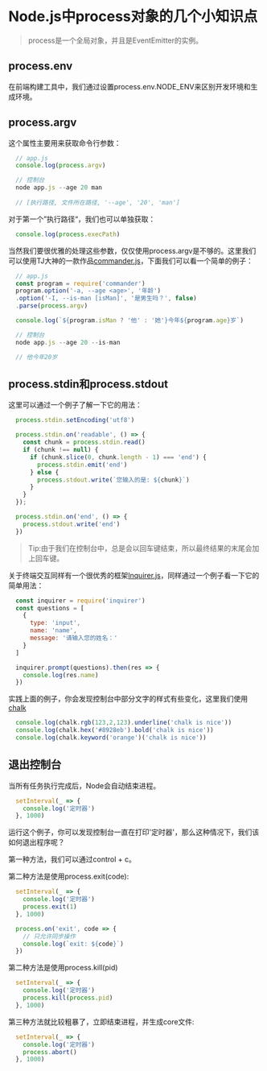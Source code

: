 # Node.js中process对象的几个小知识点

> process是一个全局对象，并且是EventEmitter的实例。

## process.env

  在前端构建工具中，我们通过设置process.env.NODE_ENV来区别开发环境和生成环境。

## process.argv

  这个属性主要用来获取命令行参数：

```JavaScript
  // app.js
  console.log(process.argv)

  // 控制台
  node app.js --age 20 man
  
  // [执行路径, 文件所在路径, '--age', '20', 'man']
```

  对于第一个”执行路径“，我们也可以单独获取：

```JavaScript
  console.log(process.execPath)
```

  当然我们要很优雅的处理这些参数，仅仅使用process.argv是不够的。这里我们可以使用TJ大神的一款作品[commander.js](https://github.com/tj/commander.js/)，下面我们可以看一个简单的例子：

```JavaScript
  // app.js
  const program = require('commander')
  program.option('-a, --age <age>', '年龄')
  .option('-I, --is-man [isMan]', '是男生吗？', false)
  .parse(process.argv)

  console.log(`${program.isMan ? '他' : '她'}今年${program.age}岁`)

  // 控制台
  node app.js --age 20 --is-man

  // 他今年20岁
```

## process.stdin和process.stdout

  这里可以通过一个例子了解一下它的用法：

```JavaScript
  process.stdin.setEncoding('utf8')

  process.stdin.on('readable', () => {
    const chunk = process.stdin.read()
    if (chunk !== null) {
      if (chunk.slice(0, chunk.length - 1) === 'end') {
        process.stdin.emit('end')
      } else {
        process.stdout.write(`您输入的是: ${chunk}`)
      }
    }
  });

  process.stdin.on('end', () => {
    process.stdout.write('end')
  })
```

> Tip:由于我们在控制台中，总是会以回车键结束，所以最终结果的末尾会加上回车键。

  关于终端交互同样有一个很优秀的框架[Inquirer.js](https://github.com/SBoudrias/Inquirer.js/)，同样通过一个例子看一下它的简单用法：

```JavaScript
  const inquirer = require('inquirer')
  const questions = [
    {
      type: 'input',
      name: 'name',
      message: '请输入您的姓名：'
    }
  ]

  inquirer.prompt(questions).then(res => {
    console.log(res.name)
  })
```

  实践上面的例子，你会发现控制台中部分文字的样式有些变化，这里我们使用[chalk](https://github.com/chalk/chalk)

```JavaScript
  console.log(chalk.rgb(123,2,123).underline('chalk is nice'))
  console.log(chalk.hex('#8928eb').bold('chalk is nice'))
  console.log(chalk.keyword('orange')('chalk is nice'))
```

## 退出控制台

  当所有任务执行完成后，Node会自动结束进程。

```JavaScript
  setInterval(_ => {
    console.log('定时器')
  }, 1000)
```

  运行这个例子，你可以发现控制台一直在打印'定时器'，那么这种情况下，我们该如何退出程序呢？

  第一种方法，我们可以通过control + c。

  第二种方法是使用process.exit(code):

```JavaScript
  setInterval(_ => {
    console.log('定时器')
    process.exit(1)
  }, 1000)

  process.on('exit', code => { 
    // 只允许同步操作
    console.log(`exit: ${code}`)
  })
```

  第二种方法是使用process.kill(pid)

```JavaScript
  setInterval(_ => {
    console.log('定时器')
    process.kill(process.pid)
  }, 1000)
```

  第三种方法就比较粗暴了，立即结束进程，并生成core文件:

```JavaScript
  setInterval(_ => {
    console.log('定时器')
    process.abort()
  }, 1000)
```

